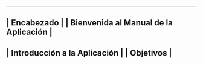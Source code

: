 ------------------------------------------------
|                   Encabezado                   |
|    Bienvenida al Manual de la Aplicación       |
------------------------------------------------
| Introducción a la Aplicación                   |
| Objetivos                                      |
------------------------------------------------
